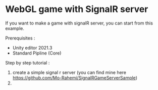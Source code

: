 # WebGL game with SignalR server

If you want to make a game with signalR server, you can start from this example.

Prerequisites :
* Unity editor 2021.3
* Standard Pipline (Core)

Step by step tutorial :
1. create a simple signal r server (you can find mine here https://github.com/Mo-Rahemi/SignalRGameServerSample)
2. 
